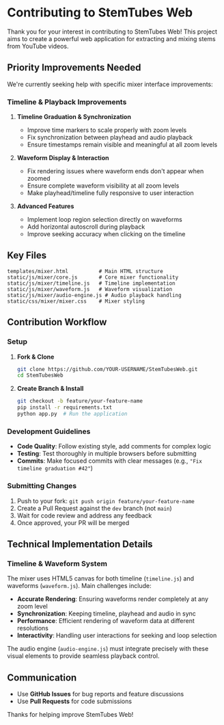 # Contributing to StemTubes Web

Thank you for your interest in contributing to StemTubes Web! This project aims to create a powerful web application for extracting and mixing stems from YouTube videos.

## Priority Improvements Needed

We're currently seeking help with specific mixer interface improvements:

### Timeline & Playback Improvements

1. **Timeline Graduation & Synchronization**
   - Improve time markers to scale properly with zoom levels
   - Fix synchronization between playhead and audio playback
   - Ensure timestamps remain visible and meaningful at all zoom levels

2. **Waveform Display & Interaction**
   - Fix rendering issues where waveform ends don't appear when zoomed
   - Ensure complete waveform visibility at all zoom levels
   - Make playhead/timeline fully responsive to user interaction

3. **Advanced Features**
   - Implement loop region selection directly on waveforms
   - Add horizontal autoscroll during playback
   - Improve seeking accuracy when clicking on the timeline

## Key Files

```
templates/mixer.html          # Main HTML structure
static/js/mixer/core.js       # Core mixer functionality
static/js/mixer/timeline.js   # Timeline implementation
static/js/mixer/waveform.js   # Waveform visualization
static/js/mixer/audio-engine.js # Audio playback handling
static/css/mixer/mixer.css    # Mixer styling
```

## Contribution Workflow

### Setup

1. **Fork & Clone**
   ```bash
   git clone https://github.com/YOUR-USERNAME/StemTubesWeb.git
   cd StemTubesWeb
   ```

2. **Create Branch & Install**
   ```bash
   git checkout -b feature/your-feature-name
   pip install -r requirements.txt
   python app.py  # Run the application
   ```

### Development Guidelines

- **Code Quality**: Follow existing style, add comments for complex logic
- **Testing**: Test thoroughly in multiple browsers before submitting
- **Commits**: Make focused commits with clear messages (e.g., `"Fix timeline graduation #42"`)

### Submitting Changes

1. Push to your fork: `git push origin feature/your-feature-name`
2. Create a Pull Request against the `dev` branch (not `main`)
3. Wait for code review and address any feedback
4. Once approved, your PR will be merged

## Technical Implementation Details

### Timeline & Waveform System

The mixer uses HTML5 canvas for both timeline (`timeline.js`) and waveforms (`waveform.js`). Main challenges include:

- **Accurate Rendering**: Ensuring waveforms render completely at any zoom level
- **Synchronization**: Keeping timeline, playhead and audio in sync
- **Performance**: Efficient rendering of waveform data at different resolutions
- **Interactivity**: Handling user interactions for seeking and loop selection

The audio engine (`audio-engine.js`) must integrate precisely with these visual elements to provide seamless playback control.

## Communication

- Use **GitHub Issues** for bug reports and feature discussions
- Use **Pull Requests** for code submissions

Thanks for helping improve StemTubes Web!
